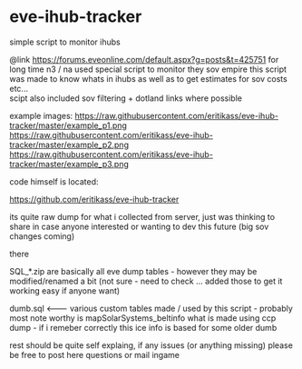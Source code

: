 # eve-ihub-tracker
simple script to monitor ihubs


@link https://forums.eveonline.com/default.aspx?g=posts&t=425751
for long time n3 / na used special script to monitor they sov empire 
this script was made to know whats in ihubs as well as to get estimates for sov costs etc...  
scipt also included sov filtering + dotland links where possible

example images:
https://raw.githubusercontent.com/eritikass/eve-ihub-tracker/master/example_p1.png 
https://raw.githubusercontent.com/eritikass/eve-ihub-tracker/master/example_p2.png 
https://raw.githubusercontent.com/eritikass/eve-ihub-tracker/master/example_p3.png 

code himself is located: 

https://github.com/eritikass/eve-ihub-tracker 

its quite raw dump for what i collected from server, just was thinking to share in case anyone interested or wanting to dev this future (big sov changes coming)

there

SQL_*.zip are basically all eve dump tables - however they may be modified/renamed a bit (not sure - need to check ... added those to get it working easy if anyone want)

dumb.sql <--- various custom tables made / used by this script - probably most note worthy is mapSolarSystems_beltinfo what is made using ccp dump - if i remeber correctly this ice info is based for some older dumb

rest should be quite self explaing, if any issues (or anything missing) please be free to post here questions or mail ingame
